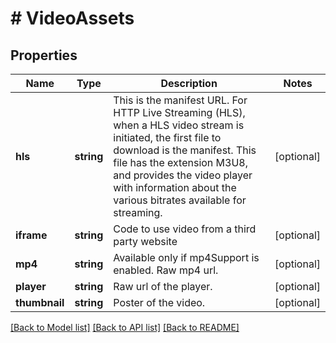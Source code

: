 # # VideoAssets

## Properties

Name | Type | Description | Notes
------------ | ------------- | ------------- | -------------
**hls** | **string** | This is the manifest URL. For HTTP Live Streaming (HLS), when a HLS video stream is initiated, the first file to download is the manifest. This file has the extension M3U8, and provides the video player with information about the various bitrates available for streaming. | [optional]
**iframe** | **string** | Code to use video from a third party website | [optional]
**mp4** | **string** | Available only if mp4Support is enabled. Raw mp4 url. | [optional]
**player** | **string** | Raw url of the player. | [optional]
**thumbnail** | **string** | Poster of the video. | [optional]

[[Back to Model list]](../../README.md#models) [[Back to API list]](../../README.md#endpoints) [[Back to README]](../../README.md)
